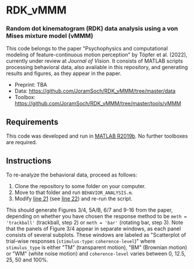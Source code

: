 # RDK_vMMM

### Random dot kinematogram (RDK) data analysis using a von Mises mixture model (vMMM)

This code belongs to the paper "Psychophysics and computational modeling of feature-continuous motion perception" by Töpfer et al. (2022), currently under review at *Journal of Vision*. It consists of MATLAB scripts processing behavioral data, also available in this repository, and generating results and figures, as they appear in the paper.

- Preprint: TBA
- Data: https://github.com/JoramSoch/RDK_vMMM/tree/master/data
- Toolbox: https://github.com/JoramSoch/RDK_vMMM/tree/master/tools/vMMM


## Requirements

This code was developed and run in [MATLAB R2019b](https://de.mathworks.com/help/matlab/release-notes.html). No further toolboxes are required.


## Instructions

To re-analyze the behavioral data, proceed as follows:
1. Clone the repository to some folder on your computer.
2. Move to that folder and run `BEHAVIOR_ANALYSIS.m`.
3. Modify [line 21](https://github.com/JoramSoch/RDK_vMMM/blob/master/BEHAVIOR_ANALYSIS.m#L21) (see [line 22](https://github.com/JoramSoch/RDK_vMMM/blob/master/BEHAVIOR_ANALYSIS.m#L22)) and re-run the script.

This should generate Figures 3/4, 5A/B, 6/7 and 9-16 from the paper, depending on whether you have chosen the response method to be `meth = 'trackball'` (trackball, step 2) or `meth = 'bar'` (rotating bar, step 3). Note that the panels of Figure 3/4 appear in separate windows, as each panel consists of several subplots. These windows are labeled as "Scatterplot of trial-wise responses (`stimulus-type`: `coherence-level`)" where `stimulus_type` is either "TM" (transparent motion), "BM" (Brownian motion) or "WM" (white noise motion) and `coherence-level` varies between 0, 12.5, 25, 50 and 100%.
